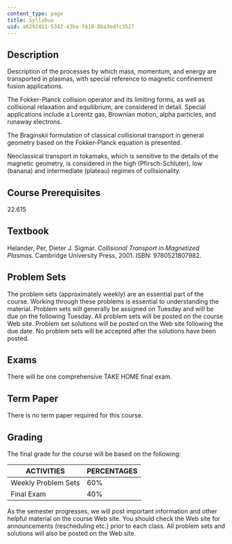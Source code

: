 ```yaml
---
content_type: page
title: Syllabus
uid: a6292451-5342-43ba-f818-8ba3edfc3527
---
```


Description
-----------

Description of the processes by which mass, momentum, and energy are transported in plasmas, with special reference to magnetic confinement fusion applications.

The Fokker-Planck collision operator and its limiting forms, as well as collisional relaxation and equilibrium, are considered in detail. Special applications include a Lorentz gas, Brownian motion, alpha particles, and runaway electrons.

The Braginskii formulation of classical collisional transport in general geometry based on the Fokker-Planck equation is presented.

Neoclassical transport in tokamaks, which is sensitive to the details of the magnetic geometry, is considered in the high (Pfirsch-Schluter), low (banana) and intermediate (plateau) regimes of collisionality.

Course Prerequisites
--------------------

22.615

Textbook
--------

Helander, Per, Dieter J. Sigmar. _Collisional Transport in Magnetized Plasmas._ Cambridge University Press, 2001. ISBN: 9780521807982.

Problem Sets
------------

The problem sets (approximately weekly) are an essential part of the course. Working through these problems is essential to understanding the material. Problem sets will generally be assigned on Tuesday and will be due on the following Tuesday. All problem sets will be posted on the course Web site. Problem set solutions will be posted on the Web site following the due date. No problem sets will be accepted after the solutions have been posted.

Exams
-----

There will be one comprehensive TAKE HOME final exam.

Term Paper
----------

There is no term paper required for this course.

Grading
-------

The final grade for the course will be based on the following:

| ACTIVITIES | PERCENTAGES |
| --- | --- |
| Weekly Problem Sets | 60% |
| Final Exam | 40% 

As the semester progresses, we will post important information and other helpful material on the course Web site. You should check the Web site for announcements (rescheduling etc.) prior to each class. All problem sets and solutions will also be posted on the Web site.